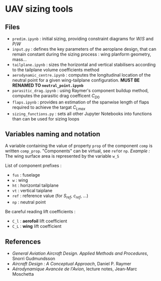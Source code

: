 # UAV sizing tools

## Files
- `predim.ipynb` : initial sizing, providing constraint diagrams for $W/S$ and $P/W$
- `input.py` : defines the key parameters of the aeroplane design, that can remain constant during the sizing process : wing planform geometry, mass...
- `tailplane.ipynb` : sizes the horizontal and vertical stabilisers according to the tailplane volume coefficients method
- `aerodynamic_centre.ipynb` : computes the longitudinal location of the neutral point for a given wing-tailplane configuration. **MUST BE RENAMED TO `neutral_point.ipynb`**
- `parasitic_drag.ipynb` : using Raymer's component buildup method, computes the parasitic drag coefficent $C_{D0}$
- `flaps.ipynb` : provides an estimation of the spanwise length of flaps required to achieve the targat $C_{Lmax}$
- `sizing_functions.py` : sets all other Jupyter Notebooks into functions than can be used for sizing loops

## Variables naming and notation
A variable containing the value of property `prop` of the component `comp` is written `comp_prop`. "Components" can be virtual, see `ref`or `np`. 
_Example :_ The wing surface area is represented by the variable `w_S`

List of component prefixes :
- `fus` : fuselage
- `w` : wing
- `ht` : horizontal tailplane
- `vt` : vertical taiplane
- `ref` : reference value (for $S_{ref}$, $c_{ref}$, ...)
- `np` : neutral point

Be careful reading lift coefficients :
- `C_l` : **aerofoil** lift coefficient
- `C_L` : **wing** lift coefficient

## References

- _General Aviation Aircraft Design. Applied Methods and Procedures_, Snorri Gudmundsson
- _Aircraft Design : A Conceptual Approach_, Daniel P. Raymer
- _Aérodynamique Avancée de l'Avion_, lecture notes, Jean-Marc Moschetta

